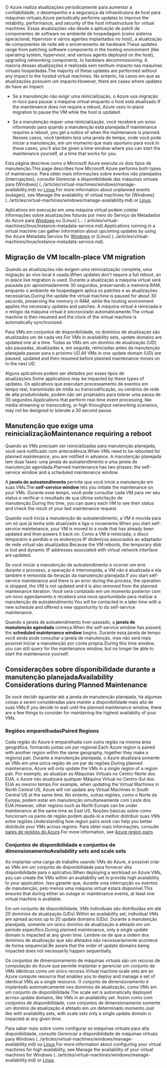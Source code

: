 <span data-ttu-id="c4c6a-101">O Azure realiza atualizações periodicamente para aumentar a confiabilidade, o desempenho e a segurança da infraestrutura de host para máquinas virtuais.</span><span class="sxs-lookup"><span data-stu-id="c4c6a-101">Azure periodically performs updates to improve the reliability, performance, and security of the host infrastructure for virtual machines.</span></span> <span data-ttu-id="c4c6a-102">Essas atualizações vão desde a aplicação de patch de componentes de software no ambiente de hospedagem (como sistema operacional, hipervisor e vários agentes implantados no host), a atualização de componentes de rede até o encerramento de hardware.</span><span class="sxs-lookup"><span data-stu-id="c4c6a-102">These updates range from patching software components in the hosting environment (like operating system, hypervisor, and various agents deployed on the host), upgrading networking components, to hardware decommissioning.</span></span> <span data-ttu-id="c4c6a-103">A maioria dessas atualizações é realizada sem nenhum impacto nas máquinas virtuais hospedadas.</span><span class="sxs-lookup"><span data-stu-id="c4c6a-103">The majority of these updates are performed without any impact to the hosted virtual machines.</span></span> <span data-ttu-id="c4c6a-104">No entanto, há casos em que as atualizações possuem um impacto:</span><span class="sxs-lookup"><span data-stu-id="c4c6a-104">However, there are cases where updates do have an impact:</span></span>

- <span data-ttu-id="c4c6a-105">Se a manutenção não exigir uma reinicialização, o Azure usa migração in-loco para pausar a máquina virtual enquanto o host está atualizado.</span><span class="sxs-lookup"><span data-stu-id="c4c6a-105">If the maintenance does not require a reboot, Azure uses in-place migration to pause the VM while the host is updated.</span></span>

- <span data-ttu-id="c4c6a-106">Se a manutenção requer uma reinicialização, você receberá um aviso informando para quando a manutenção está planejada.</span><span class="sxs-lookup"><span data-stu-id="c4c6a-106">If maintenance requires a reboot, you get a notice of when the maintenance is planned.</span></span> <span data-ttu-id="c4c6a-107">Nesses casos, você também terá uma janela de tempo, onde você pode iniciar a manutenção, em um momento que mais oportuno para você.</span><span class="sxs-lookup"><span data-stu-id="c4c6a-107">In these cases, you'll also be given a time window where you can start the maintenance yourself, at a time that works for you.</span></span>

<span data-ttu-id="c4c6a-108">Esta página descreve como o Microsoft Azure executa os dois tipos de manutenção.</span><span class="sxs-lookup"><span data-stu-id="c4c6a-108">This page describes how Microsoft Azure performs both types of maintenance.</span></span> <span data-ttu-id="c4c6a-109">Para obter mais informações sobre eventos não planejados (interrupções), consulte Gerenciar a disponibilidade das máquinas virtuais para [Windows] (../articles/virtual-machines/windows/manage-availability.md) ou [Linux](../articles/virtual-machines/linux/manage-availability.md).</span><span class="sxs-lookup"><span data-stu-id="c4c6a-109">For more information about unplanned events (outages), see Manage the availability of virtual machines for [Windows] (../articles/virtual-machines/windows/manage-availability.md) or [Linux](../articles/virtual-machines/linux/manage-availability.md).</span></span>

<span data-ttu-id="c4c6a-110">Aplicativos em execução em uma máquina virtual podem coletar informações sobre atualizações futuras por meio do Serviço de Metadados do Azure para [Windows](../articles/virtual-machines/windows/instance-metadata-service.md) ou [Linux] (... / articles/virtual-machines/linux/instance-metadata-service.md).</span><span class="sxs-lookup"><span data-stu-id="c4c6a-110">Applications running in a virtual machine can gather information about upcoming updates by using the Azure Metadata Service for [Windows](../articles/virtual-machines/windows/instance-metadata-service.md) or [Linux] (../articles/virtual-machines/linux/instance-metadata-service.md).</span></span>

## <a name="in-place-vm-migration"></a><span data-ttu-id="c4c6a-111">Migração de VM local</span><span class="sxs-lookup"><span data-stu-id="c4c6a-111">In-place VM migration</span></span>

<span data-ttu-id="c4c6a-112">Quando as atualizações não exigem uma reinicialização completa, uma migração ao vivo local é usada.</span><span class="sxs-lookup"><span data-stu-id="c4c6a-112">When updates don't require a full reboot, an in-place live migration is used.</span></span> <span data-ttu-id="c4c6a-113">Durante a atualização a máquina virtual será pausada por aproximadamente 30 segundos, preservando a memória RAM, enquanto o ambiente de hospedagem aplica os patches e as atualizações necessárias.</span><span class="sxs-lookup"><span data-stu-id="c4c6a-113">During the update the virtual machine is paused for about 30 seconds, preserving the memory in RAM, while the hosting environment applies the necessary updates and patches.</span></span> <span data-ttu-id="c4c6a-114">A máquina virtual é reiniciada e o relógio da máquina virtual é sincronizado automaticamente.</span><span class="sxs-lookup"><span data-stu-id="c4c6a-114">The virtual machine is then resumed and the clock of the virtual machine is automatically synchronized.</span></span>

<span data-ttu-id="c4c6a-115">Para VMs em conjuntos de disponibilidade, os domínios de atualização são atualizados um de cada vez.</span><span class="sxs-lookup"><span data-stu-id="c4c6a-115">For VMs in availability sets, update domains are updated one at a time.</span></span> <span data-ttu-id="c4c6a-116">Todas as VMs em um domínio de atualização (UD) são pausadas, atualizadas e, em seguida, reiniciadas antes da manutenção planejada passar para o próximo UD.</span><span class="sxs-lookup"><span data-stu-id="c4c6a-116">All VMs in one update domain (UD) are paused, updated and then resumed before planned maintenance moves on to the next UD.</span></span>

<span data-ttu-id="c4c6a-117">Alguns aplicativos podem ser afetados por esses tipos de atualizações.</span><span class="sxs-lookup"><span data-stu-id="c4c6a-117">Some applications may be impacted by these types of updates.</span></span> <span data-ttu-id="c4c6a-118">Os aplicativos que executam processamento de eventos em tempo real, transmissão de mídia ou transcodificação, ou cenários de rede de alta produtividade, podem não ser projetados para tolerar uma pausa de 30 segundos.</span><span class="sxs-lookup"><span data-stu-id="c4c6a-118">Applications that perform real-time event processing, like media streaming or transcoding, or high throughput networking scenarios, may not be designed to tolerate a 30 second pause.</span></span> <!-- sooooo, what should they do? --> 


## <a name="maintenance-requiring-a-reboot"></a><span data-ttu-id="c4c6a-119">Manutenção que exige uma reinicialização</span><span class="sxs-lookup"><span data-stu-id="c4c6a-119">Maintenance requiring a reboot</span></span>

<span data-ttu-id="c4c6a-120">Quando as VMs precisam ser reinicializadas para manutenção planejada, você será notificado com antecedência.</span><span class="sxs-lookup"><span data-stu-id="c4c6a-120">When VMs need to be rebooted for planned maintenance, you are notified in advance.</span></span> <span data-ttu-id="c4c6a-121">A manutenção planejada tem duas fases: uma janela de autoatendimento e uma janela de manutenção agendada.</span><span class="sxs-lookup"><span data-stu-id="c4c6a-121">Planned maintenance has two phases: the self-service window and a scheduled maintenance window.</span></span>

<span data-ttu-id="c4c6a-122">A **janela de autoatendimento** permite que você inicie a manutenção em suas VMs.</span><span class="sxs-lookup"><span data-stu-id="c4c6a-122">The **self-service window** lets you initiate the maintenance on your VMs.</span></span> <span data-ttu-id="c4c6a-123">Durante esse tempo, você pode consultar cada VM para ver seu status e verificar o resultado de sua última solicitação de manutenção.</span><span class="sxs-lookup"><span data-stu-id="c4c6a-123">During this time, you can query each VM to see their status and check the result of your last maintenance request.</span></span>

<span data-ttu-id="c4c6a-124">Quando você inicia a manutenção de autoatendimento, a VM é movida para um nó que já tenha sido atualizado e liga-o novamente.</span><span class="sxs-lookup"><span data-stu-id="c4c6a-124">When you start self-service maintenance, your VM is moved to a node that has already been updated and then powers it back on.</span></span> <span data-ttu-id="c4c6a-125">Como a VM é reiniciada, o disco temporário é perdido e os endereços IP dinâmicos associados ao adaptador de rede virtual são atualizados.</span><span class="sxs-lookup"><span data-stu-id="c4c6a-125">Because the VM reboots, the temporary disk is lost and dynamic IP addresses associated with virtual network interface are updated.</span></span>

<span data-ttu-id="c4c6a-126">Se você iniciar a manutenção de autoatendimento e ocorrer um erro durante o processo, a operação é interrompida, a VM não é atualizada e ela também é removida da iteração da manutenção planejada.</span><span class="sxs-lookup"><span data-stu-id="c4c6a-126">If you start self-service maintenance and there is an error during the process, the operation is stopped, the VM is not updated and it is also removed from the planned maintenance iteration.</span></span> <span data-ttu-id="c4c6a-127">Você será contatado em um momento posterior com um novo agendamento e receberá uma nova oportunidade para realizar a manutenção de autoatendimento.</span><span class="sxs-lookup"><span data-stu-id="c4c6a-127">You will be contacted in a later time with a new schedule and offered a new opportunity to do self-service maintenance.</span></span> 

<span data-ttu-id="c4c6a-128">Quando a janela de autoatendimento tiver passado, a **janela de manutenção agendada** começa.</span><span class="sxs-lookup"><span data-stu-id="c4c6a-128">When the self-service window has passed, the **scheduled maintenance window** begins.</span></span> <span data-ttu-id="c4c6a-129">Durante essa janela de tempo você ainda pode consultar a janela de manutenção, mas não será mais possível iniciar a manutenção por conta própria.</span><span class="sxs-lookup"><span data-stu-id="c4c6a-129">During this time window, you can still query for the maintenance window, but no longer be able to start the maintenance yourself.</span></span>

## <a name="availability-considerations-during-planned-maintenance"></a><span data-ttu-id="c4c6a-130">Considerações sobre disponibilidade durante a manutenção planejada</span><span class="sxs-lookup"><span data-stu-id="c4c6a-130">Availability Considerations during Planned Maintenance</span></span> 

<span data-ttu-id="c4c6a-131">Se você decidir aguardar até a janela de manutenção planejada, há algumas coisas a serem consideradas para manter a disponibilidade mais alta de suas VMs.</span><span class="sxs-lookup"><span data-stu-id="c4c6a-131">If you decide to wait until the planned maintenance window, there are a few things to consider for maintaining the highest availabilty of your VMs.</span></span> 

### <a name="paired-regions"></a><span data-ttu-id="c4c6a-132">Regiões emparelhadas</span><span class="sxs-lookup"><span data-stu-id="c4c6a-132">Paired Regions</span></span>

<span data-ttu-id="c4c6a-133">Cada região do Azure é emparelhada com outra região na mesma área geográfica, formando juntas um par regional.</span><span class="sxs-lookup"><span data-stu-id="c4c6a-133">Each Azure region is paired with another region within the same geography, together they make a regional pair.</span></span> <span data-ttu-id="c4c6a-134">Durante a manutenção planejada, o Azure atualizará somente as VMs em uma única região de um par de regiões.</span><span class="sxs-lookup"><span data-stu-id="c4c6a-134">During planned maintenance, Azure will only update the VMs in a single region of a region pair.</span></span> <span data-ttu-id="c4c6a-135">Por exemplo, ao atualizar as Máquinas Virtuais no Centro-Norte dos EUA, o Azure não atualizará qualquer Máquina Virtual no Centro-Sul dos EUA ao mesmo tempo.</span><span class="sxs-lookup"><span data-stu-id="c4c6a-135">For example, when updating the Virtual Machines in North Central US, Azure will not update any Virtual Machines in South Central US at the same time.</span></span> <span data-ttu-id="c4c6a-136">No entanto, outras regiões, como o Norte da Europa, podem estar em manutenção simultaneamente com Leste dos EUA.</span><span class="sxs-lookup"><span data-stu-id="c4c6a-136">However, other regions such as North Europe can be under maintenance at the same time as East US.</span></span> <span data-ttu-id="c4c6a-137">Noções básicas sobre como funcionam os pares de região podem ajudá-lo a melhor distribuir suas VMs entre regiões.</span><span class="sxs-lookup"><span data-stu-id="c4c6a-137">Understanding how region pairs work can help you better distribute your VMs across regions.</span></span> <span data-ttu-id="c4c6a-138">Para obter mais informações, consulte [pares de regiões do Azure](https://docs.microsoft.com/azure/best-practices-availability-paired-regions).</span><span class="sxs-lookup"><span data-stu-id="c4c6a-138">For more information, see [Azure region pairs](https://docs.microsoft.com/azure/best-practices-availability-paired-regions).</span></span>

### <a name="availability-sets-and-scale-sets"></a><span data-ttu-id="c4c6a-139">Conjuntos de disponibilidade e conjuntos de dimensionamento</span><span class="sxs-lookup"><span data-stu-id="c4c6a-139">Availability sets and scale sets</span></span>

<span data-ttu-id="c4c6a-140">Ao implantar uma carga de trabalho usando VMs do Azure, é possível criar as VMs em um conjunto de disponibilidade para fornecer alta disponibilidade para o aplicativo.</span><span class="sxs-lookup"><span data-stu-id="c4c6a-140">When deploying a workload on Azure VMs, you can create the VMs within an availability set to provide high availability to your application.</span></span> <span data-ttu-id="c4c6a-141">Isso garante que, durante uma interrupção ou eventos de manutenção, pelo menos uma máquina virtual estará disponível.</span><span class="sxs-lookup"><span data-stu-id="c4c6a-141">This ensures that during either an outage or maintenance events, at least one virtual machine is available.</span></span>

<span data-ttu-id="c4c6a-142">Em um conjunto de disponibilidade, VMs individuais são distribuídas em até 20 domínios de atualização (UDs).</span><span class="sxs-lookup"><span data-stu-id="c4c6a-142">Within an availability set, individual VMs are spread across up to 20 update domains (UDs).</span></span> <span data-ttu-id="c4c6a-143">Durante a manutenção planejada, somente um único domínio de atualização é afetado em um período específico.</span><span class="sxs-lookup"><span data-stu-id="c4c6a-143">During planned maintenance, only a single update domain is impacted at any given time.</span></span> <span data-ttu-id="c4c6a-144">Lembre-se de que a ordem dos domínios de atualização que são afetados não necessariamente acontece de forma sequencial.</span><span class="sxs-lookup"><span data-stu-id="c4c6a-144">Be aware that the order of update domains being impacted does not necessarily happen sequentially.</span></span> 

<span data-ttu-id="c4c6a-145">Os conjuntos de dimensionamento de máquinas virtuais são um recurso de computação do Azure que permite implantar e gerenciar um conjunto de VMs idênticas como um único recurso.</span><span class="sxs-lookup"><span data-stu-id="c4c6a-145">Virtual machine scale sets are an Azure compute resource that enables you to deploy and manage a set of identical VMs as a single resource.</span></span> <span data-ttu-id="c4c6a-146">O conjunto de dimensionamento é implantado automaticamente nos domínios de atualização, como VMs em um conjunto de disponibilidade.</span><span class="sxs-lookup"><span data-stu-id="c4c6a-146">The scale set is automatically deployed across update domains, like VMs in an availability set.</span></span> <span data-ttu-id="c4c6a-147">Assim como com conjuntos de disponibilidade, com conjuntos de dimensionamento somente um domínio de atualização é afetado em um determinado momento.</span><span class="sxs-lookup"><span data-stu-id="c4c6a-147">Just like with availability sets, with scale sets only a single update domain is impacted at any given time.</span></span>

<span data-ttu-id="c4c6a-148">Para saber mais sobre como configurar as máquinas virtuais para alta disponibilidade, consulte Gerenciar a disponibilidade de máquinas virtuais para Windows (../articles/virtual-machines/windows/manage-availability.md) ou [Linux](../articles/virtual-machines/linux/manage-availability.md).</span><span class="sxs-lookup"><span data-stu-id="c4c6a-148">For more information about configuring your virtual machines for high availability, see Manage the availability of your virtual machines for Windows (../articles/virtual-machines/windows/manage-availability.md) or [Linux](../articles/virtual-machines/linux/manage-availability.md).</span></span>